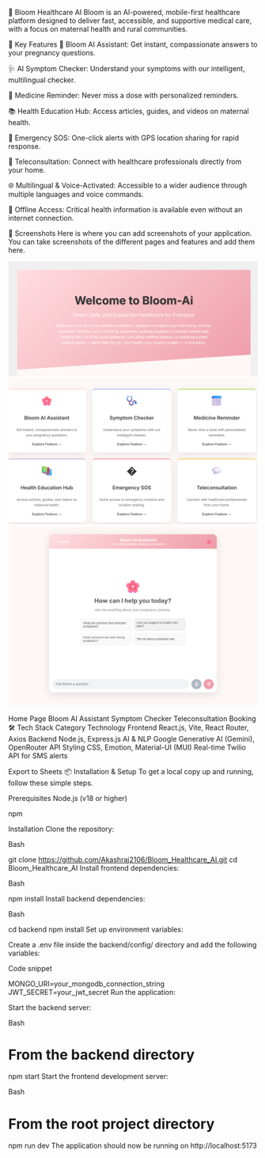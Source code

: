 🌸 Bloom Healthcare AI
Bloom is an AI-powered, mobile-first healthcare platform designed to deliver fast, accessible, and supportive medical care, with a focus on maternal health and rural communities.

🚀 Key Features
🤖 Bloom AI Assistant: Get instant, compassionate answers to your pregnancy questions.

🩺 AI Symptom Checker: Understand your symptoms with our intelligent, multilingual checker.

📅 Medicine Reminder: Never miss a dose with personalized reminders.

📚 Health Education Hub: Access articles, guides, and videos on maternal health.

🚨 Emergency SOS: One-click alerts with GPS location sharing for rapid response.

💬 Teleconsultation: Connect with healthcare professionals directly from your home.

🌐 Multilingual & Voice-Activated: Accessible to a wider audience through multiple languages and voice commands.

🔗 Offline Access: Critical health information is available even without an internet connection.

📸 Screenshots
Here is where you can add screenshots of your application. You can take screenshots of the different pages and features and add them here.


![HOME PAGE](home.png)
![FEATURES PAGE](features.png)
![FEATURES PAGE](Ai.png)


Home Page
Bloom AI Assistant
Symptom Checker
Teleconsultation Booking
🛠 Tech Stack
Category	Technology
Frontend	React.js, Vite, React Router, Axios
Backend	Node.js, Express.js
AI & NLP	Google Generative AI (Gemini), OpenRouter API
Styling	CSS, Emotion, Material-UI (MUI)
Real-time	Twilio API for SMS alerts

Export to Sheets
📦 Installation & Setup
To get a local copy up and running, follow these simple steps.

Prerequisites
Node.js (v18 or higher)

npm



Installation
Clone the repository:

Bash

git clone https://github.com/Akashraj2106/Bloom_Healthcare_AI.git
cd Bloom_Healthcare_AI
Install frontend dependencies:

Bash

npm install
Install backend dependencies:

Bash

cd backend
npm install
Set up environment variables:

Create a .env file inside the backend/config/ directory and add the following variables:

Code snippet

MONGO_URI=your_mongodb_connection_string
JWT_SECRET=your_jwt_secret
Run the application:

Start the backend server:

Bash

# From the backend directory
npm start
Start the frontend development server:

Bash

# From the root project directory
npm run dev
The application should now be running on http://localhost:5173